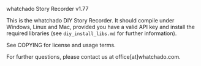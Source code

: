 whatchado Story Recorder v1.77

This is the whatchado DIY Story Recorder. It should compile under Windows, Linux and Mac, provided you have a valid API key and install the required libraries (see `diy_install_libs.md` for further information).

See COPYING for license and usage terms.

For further questions, please contact us at office[at]whatchado.com.
